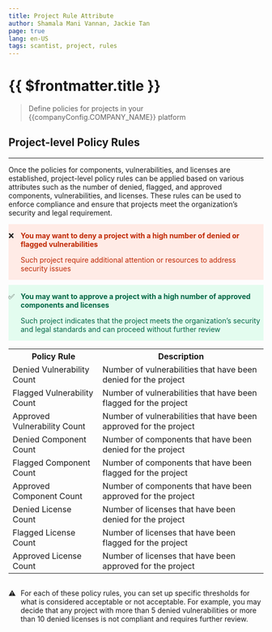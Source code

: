 ```yaml
---
title: Project Rule Attribute
author: Shamala Mani Vannan, Jackie Tan
page: true
lang: en-US
tags: scantist, project, rules
---
```


<script setup>
import { companyConfig } from '../../../../config/companyConfig.js'
</script>
<ClientOnly>

# {{ $frontmatter.title }}

> Define policies for projects in your {{companyConfig.COMPANY_NAME}} platform

## Project-level Policy Rules

<hr class="thick" />

Once the policies for components, vulnerabilities, and licenses are established, project-level policy rules can be applied based on various attributes such as the number of denied, flagged, and approved components, vulnerabilities, and licenses. These rules can be used to enforce compliance and ensure that projects meet the organization’s security and legal requirement.

<div style="display: flex; background-color: #FFEBE6;">

<div style="flex: 0.05; ">

&#10060;

</div>

<div style="flex: 1; ">

<div style="color: #BF2600; font-weight: bold;">

You may want to deny a project with a high number of denied or flagged vulnerabilities

</div>

<span style="color: #BF2600;">

Such project require additional attention or resources to address security issues

</span>

</div>

</div>

<div style="display: flex; background-color: #E3FCEF; margin-top: 10px">

<div style="flex: 0.05; ">

:white_check_mark:

</div>

<div style="flex: 1; ">

<div style="color: #006644; font-weight: bold;">

You may want to approve a project with a high number of approved components and licenses

</div>

<span style="color: #006644;">

Such project indicates that the project meets the organization’s security and legal standards and can proceed without further review

</span>

</div>

</div>

<table>
  <tr>
    <th class="header_bold">Policy Rule</th>
    <th class="header_bold">Description</th>
  </tr>
  <tr>
    <td>Denied Vulnerability Count</td>
    <td>Number of vulnerabilities that have been denied for the project</td>
  </tr>
  <tr>
    <td>Flagged Vulnerability Count</td>
    <td>Number of vulnerabilities that have been flagged for the project</td>
  </tr>
  <tr>
    <td>Approved Vulnerability Count</td>
    <td>Number of vulnerabilities that have been approved for the project</td>
  </tr>
  <tr>
    <td>Denied Component Count</td>
    <td>Number of components that have been denied for the project</td>
  </tr>
  <tr>
    <td>Flagged Component Count</td>
    <td>Number of components that have been flagged for the project</td>
  </tr>
  <tr>
    <td>Approved Component Count</td>
    <td>Number of components that have been approved for the project</td>
  </tr>
  <tr>
    <td>Denied License Count</td>
    <td>Number of licenses that have been denied for the project</td>
  </tr>
  <tr>
    <td>Flagged License Count</td>
    <td>Number of licenses that have been flagged for the project</td>
  </tr>
  <tr>
    <td>Approved License Count</td>
    <td>Number of licenses that have been approved for the project</td>
  </tr>
</table>

<div style="display: flex;">

<div style="flex: 0.05; ">

&#9888;

</div>

<div style="flex: 1; ">

<div>

For each of these policy rules, you can set up specific thresholds for what is considered acceptable or not acceptable. For example, you may decide that any project with more than 5 denied vulnerabilities or more than 10 denied licenses is not compliant and requires further review.

</div>

</div>

</div>

</ClientOnly>
